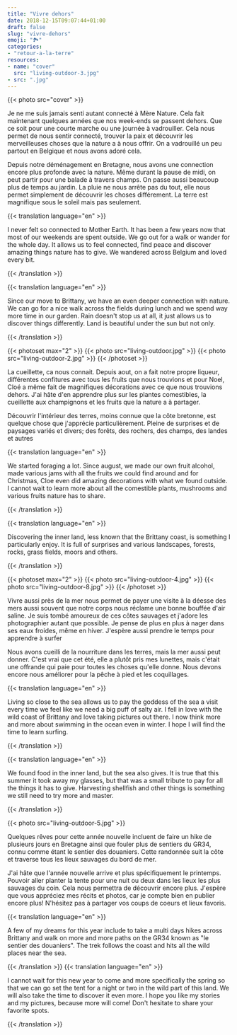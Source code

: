 ```yaml
---
title: "Vivre dehors"
date: 2018-12-15T09:07:44+01:00
draft: false
slug: "vivre-dehors"
emoji: "🏞"
categories:
- "retour-a-la-terre"
resources:
- name: "cover"
  src: "living-outdoor-3.jpg"
- src: ".jpg"
---
```


{{< photo src="cover" >}}

Je ne me suis jamais senti autant connecté à Mère Nature. Cela fait maintenant quelques années que nos week-ends se passent dehors. Que ce soit pour une courte marche ou une journée à vadrouiller. Cela nous permet de nous sentir connecté, trouver la paix et découvrir les merveilleuses choses que la nature a à nous offrir. On a vadrouillé un peu partout en Belgique et nous avons adoré cela.

Depuis notre déménagement en Bretagne, nous avons une connection encore plus profonde avec la nature. Même durant la pause de midi, on peut partir pour une balade à travers champs. On passe aussi beaucoup plus de temps au jardin. La pluie ne nous arrête pas du tout, elle nous permet simplement de découvrir les choses différement. La terre est magnifique sous le soleil mais pas seulement.

{{< translation language="en" >}}

I never felt so connected to Mother Earth. It has been a few years now that most of our weekends are spent outside. We go out for a walk or wander for the whole day. It allows us to feel connected, find peace and discover amazing things nature has to give. We wandered across Belgium and loved every bit.

{{< /translation >}}

{{< translation language="en" >}}

Since our move to Brittany, we have an even deeper connection with nature. We can go for a nice walk across the fields during lunch and we spend way more time in our garden. Rain doesn't stop us at all, it just allows us to discover things differently. Land is beautiful under the sun but not only.

{{< /translation >}}

<!-- more -->

{{< photoset max="2" >}}
  {{< photo src="living-outdoor.jpg" >}}
  {{< photo src="living-outdoor-2.jpg" >}}
{{< /photoset >}}

La cueillette, ca nous connait. Depuis aout, on a fait notre propre liqueur, différentes confitures avec tous les fruits que nous trouvions et pour Noel, Cloé a même fait de magnifiques décorations avec ce que nous trouvions dehors. J'ai hâte d'en apprendre plus sur les plantes comestibles, la cueillette aux champignons et les fruits que la nature a à partager.

Découvrir l'intérieur des terres, moins connue que la côte bretonne, est quelque chose que j'apprécie particulièrement. Pleine de surprises et de paysages variés et divers; des forêts, des rochers, des champs, des landes et autres

{{< translation language="en" >}}

We started foraging a lot. Since august, we made our own fruit alcohol, made various jams with all the fruits we could find around and for Christmas, Cloe even did amazing decorations with  what we found outside. I cannot wait to learn more about all the comestible plants, mushrooms and various fruits nature has to share.

{{< /translation >}}

{{< translation language="en" >}}

Discovering the inner land, less known that the Brittany coast, is something I particularly enjoy. It is full of surprises and various landscapes, forests, rocks, grass fields, moors and others.

{{< /translation >}}

{{< photoset max="2" >}}
  {{< photo src="living-outdoor-4.jpg" >}}
  {{< photo src="living-outdoor-8.jpg" >}}
{{< /photoset >}}

Vivre aussi près de la mer nous permet de payer une visite à la déesse des mers aussi souvent que notre corps nous réclame une bonne bouffée d'air saline. Je suis tombé amoureux de ces côtes sauvages et j'adore les photographier autant que possible. Je pense de plus en plus à nager dans ses eaux froides, même en hiver. J'espère aussi prendre le temps pour apprendre à surfer

Nous avons cueilli de la nourriture dans les terres, mais la mer aussi peut donner. C'est vrai que cet été, elle a plutôt pris mes lunettes, mais c'était une offrande qui paie pour toutes les choses qu'elle donne. Nous devons encore nous améliorer pour la pêche à pied et les coquillages.

{{< translation language="en" >}}

Living so close to the sea allows us to pay the goddess of the sea a visit every time we feel like we need a big puff of salty air. I fell in love with the wild coast of Brittany and love taking pictures out there. I now think more and more about swimming in the ocean even in winter. I hope I will find the time to learn surfing.

{{< /translation >}}

{{< translation language="en" >}}

We found food in the inner land, but the sea also gives. It is true that this summer it took away my glasses, but that was a small tribute to pay for all the things it has to give. Harvesting shellfish and other things is something we still need to try more and master.

{{< /translation >}}

{{< photo src="living-outdoor-5.jpg" >}}

Quelques rêves pour cette année nouvelle incluent de faire un hike de plusieurs jours en Bretagne ainsi que fouler plus de sentiers du GR34, connu comme étant le sentier des douaniers. Cette randonnée suit la côte et traverse tous les lieux sauvages du bord de mer.

J'ai hâte que l'année nouvelle arrive et plus spécifiquement le printemps. Pouvoir aller planter la tente pour une nuit ou deux dans les lieux les plus sauvages du coin. Cela nous permettra de découvrir encore plus. J'espère que vous appréciez mes récits et photos, car je compte bien en publier encore plus! N'hésitez pas à partager vos coups de coeurs et lieux favoris.

{{< translation language="en" >}}

A few of my dreams for this year include to take a multi days hikes across Brittany and walk on more and more paths on the GR34 known as "le sentier des douaniers". The trek follows the coast and hits all the wild places near the sea.

{{< /translation >}}
{{< translation language="en" >}}

I cannot wait for this new year to come and more specifically the spring so that we can go set the tent for a night or two in the wild part of this land. We will also take the time to discover it even more. I hope you like my stories and my pictures, because more will come! Don't hesitate to share your favorite spots.

{{< /translation >}}


